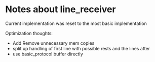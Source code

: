 # Notes about line_receiver

Current implementation was reset to the most basic implementation

Optimization thoughts:
 - Add Remove unnecessary mem copies
 - split up handling of first line with possible rests and the lines after
 - use basic_protocol buffer directly
